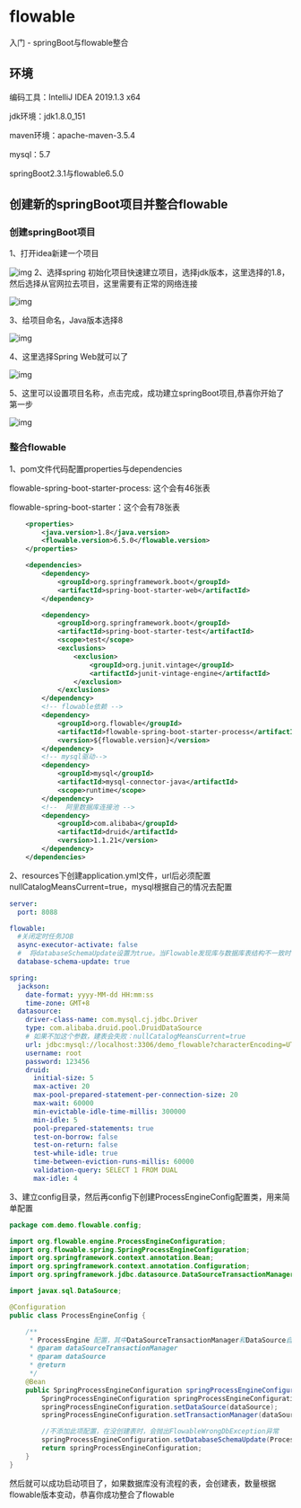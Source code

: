 # flowable

入门 - springBoot与flowable整合

## 环境
编码工具：IntelliJ IDEA 2019.1.3 x64

jdk环境：jdk1.8.0_151

maven环境：apache-maven-3.5.4

mysql：5.7

springBoot2.3.1与flowable6.5.0
## 创建新的springBoot项目并整合flowable
### 创建springBoot项目
1、打开idea新建一个项目

![img](../../../.vuepress/public/img/tools/other/flowable/1.png)
2、选择spring 初始化项目快速建立项目，选择jdk版本，这里选择的1.8，然后选择从官网拉去项目，这里需要有正常的网络连接

![img](../../../.vuepress/public/img/tools/other/flowable/2.png)

3、给项目命名，Java版本选择8

![img](../../../.vuepress/public/img/tools/other/flowable/3.png)

4、这里选择Spring Web就可以了

![img](../../../.vuepress/public/img/tools/other/flowable/4.png)

5、这里可以设置项目名称，点击完成，成功建立springBoot项目,恭喜你开始了第一步

![img](../../../.vuepress/public/img/tools/other/flowable/5.png)

### 整合flowable
1、pom文件代码配置properties与dependencies

flowable-spring-boot-starter-process: 这个会有46张表

flowable-spring-boot-starter：这个会有78张表

```xml
    <properties>
        <java.version>1.8</java.version>
        <flowable.version>6.5.0</flowable.version>
    </properties>

    <dependencies>
        <dependency>
            <groupId>org.springframework.boot</groupId>
            <artifactId>spring-boot-starter-web</artifactId>
        </dependency>

        <dependency>
            <groupId>org.springframework.boot</groupId>
            <artifactId>spring-boot-starter-test</artifactId>
            <scope>test</scope>
            <exclusions>
                <exclusion>
                    <groupId>org.junit.vintage</groupId>
                    <artifactId>junit-vintage-engine</artifactId>
                </exclusion>
            </exclusions>
        </dependency>
        <!-- flowable依赖 -->
        <dependency>
            <groupId>org.flowable</groupId>
            <artifactId>flowable-spring-boot-starter-process</artifactId>
            <version>${flowable.version}</version>
        </dependency>
        <!-- mysql驱动-->
        <dependency>
            <groupId>mysql</groupId>
            <artifactId>mysql-connector-java</artifactId>
            <scope>runtime</scope>
        </dependency>
        <!--  阿里数据库连接池 -->
        <dependency>
            <groupId>com.alibaba</groupId>
            <artifactId>druid</artifactId>
            <version>1.1.21</version>
        </dependency>
    </dependencies>
```

2、resources下创建application.yml文件，url后必须配置nullCatalogMeansCurrent=true，mysql根据自己的情况去配置

```yaml
server:
  port: 8088

flowable:
  #关闭定时任务JOB
  async-executor-activate: false
  #  将databaseSchemaUpdate设置为true。当Flowable发现库与数据库表结构不一致时，会自动将数据库表结构升级至新版本。
  database-schema-update: true

spring:
  jackson:
    date-format: yyyy-MM-dd HH:mm:ss
    time-zone: GMT+8
  datasource:
    driver-class-name: com.mysql.cj.jdbc.Driver
    type: com.alibaba.druid.pool.DruidDataSource
    # 如果不加这个参数，建表会失败：nullCatalogMeansCurrent=true
    url: jdbc:mysql://localhost:3306/demo_flowable?characterEncoding=UTF-8&rewriteBatchedStatements=true&useSSL=false&allowPublicKeyRetrieval=true&serverTimezone=Asia/Shanghai&nullCatalogMeansCurrent=true
    username: root
    password: 123456
    druid:
      initial-size: 5
      max-active: 20
      max-pool-prepared-statement-per-connection-size: 20
      max-wait: 60000
      min-evictable-idle-time-millis: 300000
      min-idle: 5
      pool-prepared-statements: true
      test-on-borrow: false
      test-on-return: false
      test-while-idle: true
      time-between-eviction-runs-millis: 60000
      validation-query: SELECT 1 FROM DUAL
      max-idle: 4
```
3、建立config目录，然后再config下创建ProcessEngineConfig配置类，用来简单配置

```java
package com.demo.flowable.config;

import org.flowable.engine.ProcessEngineConfiguration;
import org.flowable.spring.SpringProcessEngineConfiguration;
import org.springframework.context.annotation.Bean;
import org.springframework.context.annotation.Configuration;
import org.springframework.jdbc.datasource.DataSourceTransactionManager;

import javax.sql.DataSource;

@Configuration
public class ProcessEngineConfig {

    /**
     * ProcessEngine 配置，其中DataSourceTransactionManager和DataSource自动注入
     * @param dataSourceTransactionManager
     * @param dataSource
     * @return
     */
    @Bean
    public SpringProcessEngineConfiguration springProcessEngineConfiguration(DataSourceTransactionManager dataSourceTransactionManager,DataSource dataSource) {
        SpringProcessEngineConfiguration springProcessEngineConfiguration = new SpringProcessEngineConfiguration();
        springProcessEngineConfiguration.setDataSource(dataSource);
        springProcessEngineConfiguration.setTransactionManager(dataSourceTransactionManager);

        //不添加此项配置，在没创建表时，会抛出FlowableWrongDbException异常
        springProcessEngineConfiguration.setDatabaseSchemaUpdate(ProcessEngineConfiguration.DB_SCHEMA_UPDATE_TRUE);
        return springProcessEngineConfiguration;
    }
}
```
然后就可以成功启动项目了，如果数据库没有流程的表，会创建表，数量根据flowable版本变动，恭喜你成功整合了flowable